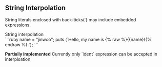 String Interpolation
----

String literals enclosed with back-ticks(`) may include embedded expressions.

<div class="example">
String interpolation
</div>
```ruby
name = "jinwoo";
puts (`Hello, my name is {% raw %}{{name}}{% endraw %}.`);
```

<div class="callout callout--warning">
    <p><strong>Partially implemented</strong> Currently only `ident` expression can be accepted in interploation.</p>
</div>